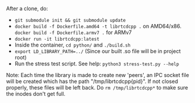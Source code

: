 After a clone, do:

* `git submodule init && git submodule update`
* `docker build -f Dockerfile.amd64 -t librtcdcpp .` on AMD64/x86. `docker build -f Dockerfile.armv7 .` for ARMv7
* `docker run -it librtcdcpp:latest`
* Inside the container, `cd python/` and `./build.sh`
* `export LD_LIBRARY_PATH=../` (Since our built .so file will be in project root)
* Run the stress test script. See help: `python3 stress-test.py --help`

Note: Each time the library is made to create new 'peers', an IPC socket file will be created which has the path "/tmp/librtcdcpp{pid}". If not closed properly, these files will be left back.
Do `rm /tmp/librtcdcpp*` to make sure the inodes don't get full.
